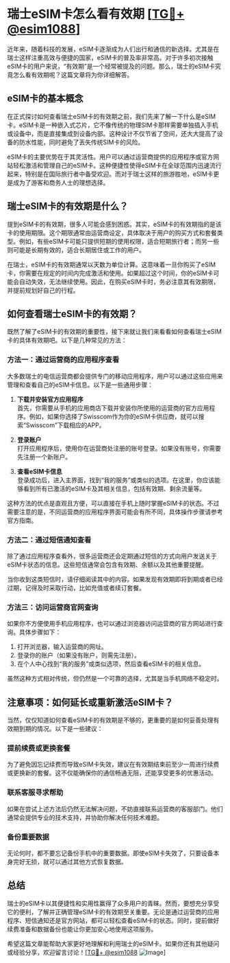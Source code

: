 # 瑞士eSIM卡怎么看有效期 [[TG💪+ @esim1088](https://t.me/s/esim1088)]

近年来，随着科技的发展，eSIM卡逐渐成为人们出行和通信的新选择。尤其是在瑞士这样注重高效与便捷的国家，eSIM卡的普及率非常高。对于许多初次接触eSIM卡的用户来说，“有效期”是一个经常被提及的问题。那么，瑞士的eSIM卡究竟怎么看有效期呢？这篇文章将为你详细解答。

## eSIM卡的基本概念

在正式探讨如何查看瑞士eSIM卡的有效期之前，我们先来了解一下什么是eSIM卡。eSIM卡是一种嵌入式芯片，它不像传统的物理SIM卡那样需要单独插入手机或设备中，而是直接集成到设备内部。这种设计不仅节省了空间，还大大提高了设备的防水性能，同时避免了丢失传统SIM卡的风险。

eSIM卡的主要优势在于其灵活性。用户可以通过运营商提供的应用程序或官方网站轻松激活和管理自己的eSIM卡。这种便捷性使得eSIM卡在全球范围内迅速流行起来，特别是在国际旅行者中备受欢迎。而对于瑞士这样的旅游胜地，eSIM卡更是成为了游客和商务人士的理想选择。

## 瑞士eSIM卡的有效期是什么？

提到eSIM卡的有效期，很多人可能会感到困惑。其实，eSIM卡的有效期指的是该卡的使用期限。这个期限通常由运营商设定，具体取决于用户的购买方式和套餐类型。例如，有些eSIM卡可能只提供短期的使用权限，适合短期旅行者；而另一些则可能是长期有效的，适合长期居住或工作的用户。

在瑞士，eSIM卡的有效期通常以天数为单位计算。这意味着一旦你购买了eSIM卡，你需要在规定的时间内完成激活和使用。如果超过这个时间，你的eSIM卡可能会自动失效，无法继续使用。因此，在购买eSIM卡时，务必注意其有效期限，并提前规划好自己的行程。

## 如何查看瑞士eSIM卡的有效期？

既然了解了eSIM卡的有效期的重要性，接下来就让我们来看看如何查看瑞士eSIM卡的具体有效期吧。以下是几种常见的方法：

### 方法一：通过运营商的应用程序查看

大多数瑞士的电信运营商都会提供专门的移动应用程序，用户可以通过这些应用来管理和查看自己的eSIM卡信息。以下是一些通用步骤：

1. **下载并安装官方应用程序**  
   首先，你需要从手机的应用商店下载并安装你所使用的运营商的官方应用程序。例如，如果你选择了Swisscom作为你的eSIM卡供应商，就可以搜索“Swisscom”下载相应的APP。

2. **登录账户**  
   打开应用程序后，使用你在运营商处注册的账号登录。如果没有账号，你需要先注册一个新账户。

3. **查看eSIM卡信息**  
   登录成功后，进入主界面，找到“我的服务”或类似的选项。在这里，你应该能够看到所有已激活的eSIM卡及其相关信息，包括有效期、剩余流量等。

这种方法的优点是直观且方便，可以直接在手机上随时掌握eSIM卡的状态。不过需要注意的是，不同运营商的应用程序界面可能会有所不同，具体操作步骤请参考官方指南。

### 方法二：通过短信通知查看

除了通过应用程序查看外，很多运营商还会定期通过短信的方式向用户发送关于eSIM卡状态的信息。这些短信通常会包含有效期、余额以及其他重要提醒。

当你收到这类短信时，请仔细阅读其中的内容。如果发现有效期即将到期或者已经过期，记得及时采取行动，比如充值或者续订套餐。

### 方法三：访问运营商官网查询

如果你不方便使用手机应用程序，也可以通过浏览器访问运营商的官方网站进行查询。具体步骤如下：

1. 打开浏览器，输入运营商的网址。
2. 登录你的账户（如果没有账户，则需先注册）。
3. 在个人中心找到“我的服务”或类似选项，然后查看eSIM卡的相关信息。

虽然这种方式相对传统，但仍然是一个可靠的选择，尤其是当手机网络不稳定时。

## 注意事项：如何延长或重新激活eSIM卡？

当然，仅仅知道如何查看eSIM卡的有效期是不够的，更重要的是如何妥善处理有效期到期的情况。以下是一些建议：

### 提前续费或更换套餐

为了避免因忘记续费而导致eSIM卡失效，建议在有效期结束前至少一周进行续费或更换新的套餐。这不仅能确保你的通信畅通无阻，还能享受更多的优惠活动。

### 联系客服寻求帮助

如果在尝试上述方法后仍然无法解决问题，不妨直接联系运营商的客服部门。他们通常会提供专业的技术支持，并协助你解决任何技术难题。

### 备份重要数据

无论何时，都不要忘记备份手机中的重要数据。即使eSIM卡失效了，只要设备本身完好无损，就可以通过其他方式恢复数据。

## 总结

瑞士的eSIM卡以其便捷性和实用性赢得了众多用户的青睐。然而，要想充分享受它的便利，了解并正确管理eSIM卡的有效期至关重要。无论是通过运营商的应用程序、短信通知还是官方网站，都可以轻松查看eSIM卡的状态。同时，提前做好续费准备和数据备份也能让你更加安心地使用这项服务。

希望这篇文章能帮助大家更好地理解和利用瑞士的eSIM卡。如果你还有其他疑问或经验分享，欢迎留言讨论！[[TG💪+ @esim1088](https://t.me/s/esim1088) ![Image](https://i.postimg.cc/4NQfJmqS/Snipaste-2025-05-13-00-14-12.png)]